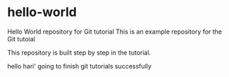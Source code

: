 # hello-world
Hello World repository for Git tutorial
This is an example repository for the Git tutoial 

This repository is built step by step in the tutorial.

hello hari'
going to finish git tutorials successfully
